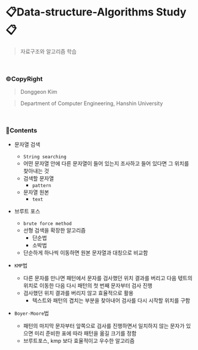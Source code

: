 # 📋Data-structure-Algorithms Study📋
> 자료구조와 알고리즘 학습

<br>

### ©CopyRight
> Donggeon Kim

> Department of Computer Engineering, Hanshin University

<br>

### 📒Contents

- 문자열 검색 
    + `String searching`
    + 어떤 문자열 안에 다른 문자열이 들어 있는지 조사하고 들어 있다면 그 위치를 찾아내는 것
    + 검색할 문자열
        * `pattern`
    + 문자열 원본
        * `text`

- 브루트 포스
    + `brute force method`
    + 선형 검색을 확장한 알고리즘
        * 단순법
        * 소박법
    + 단순하게 하나씩 이동하면 원본 문자열과 대칭으로 비교함

- `KMP`법
    + 다른 문자를 만나면 패턴에서 문자를 검사했던 위치 결과를 버리고 다음 텏트의 위치로 이동한 다음 다시 패턴의 첫 번째 문자부터 검사 진행
    + 검사했던 위치 결과를 버리지 않고 효율적으로 활용
        * 텍스트와 패턴의 겹치는 부분을 찾아내어 검사를 다시 시작할 위치를 구함 

- `Boyer-Moore`법
    + 패턴의 마지막 문자부터 앞쪽으로 검사를 진행하면서 일치하지 않는 문자가 있으면 미리 준비한 표에 따라 패턴을 옮길 크기를 정함
    + 브루트포스, kmp 보다 효율적이고 우수한 알고리즘